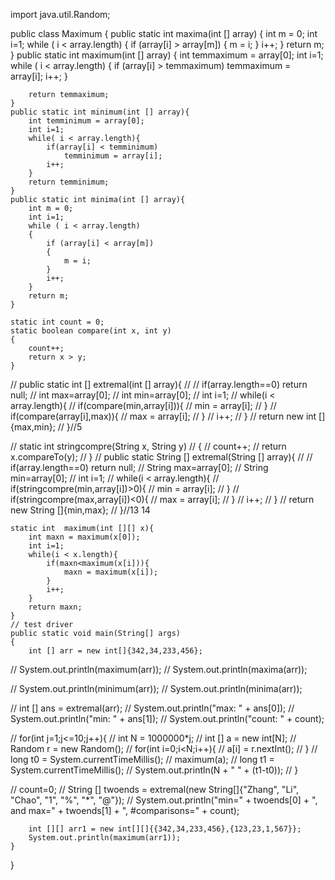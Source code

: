 import java.util.Random;

public class Maximum
{
    public static int maxima(int [] array)
    {
        int m = 0;
        int i=1;
        while ( i < array.length)
        {
            if (array[i] > array[m])
            {
                m = i;
            }
            i++;
        }
        return m;
    }
    public static int maximum(int [] array)
    {
        int temmaximum = array[0];
        int i=1;
        while ( i < array.length)
        {
            if (array[i] > temmaximum)
                temmaximum = array[i];
            i++;
        }

        return temmaximum;
    }
    public static int minimum(int [] array){
        int temminimum = array[0];
        int i=1;
        while( i < array.length){
            if(array[i] < temminimum)
                temminimum = array[i];
            i++;
        }
        return temminimum;
    }
    public static int minima(int [] array){
        int m = 0;
        int i=1;
        while ( i < array.length)
        {
            if (array[i] < array[m])
            {
                m = i;
            }
            i++;
        }
        return m;
    }

    static int count = 0;
    static boolean compare(int x, int y)
    {
        count++;
        return x > y;
    }
//    public static int [] extremal(int [] array){
//
//        if(array.length==0) return null;
//        int max=array[0];
//        int min=array[0];
//        int i=1;
//        while(i < array.length){
//            if(compare(min,array[i])){
//                min = array[i];
//            }
//            if(compare(array[i],max)){
//                max = array[i];
//            }
//            i++;
//        }
//        return new int []{max,min};
//    }//5

//    static int stringcompre(String x, String y)
//    {
//        count++;
//        return x.compareTo(y);
//    }
//    public static String [] extremal(String [] array){
//
//        if(array.length==0) return null;
//        String max=array[0];
//        String min=array[0];
//        int i=1;
//        while(i < array.length){
//            if(stringcompre(min,array[i])>0){
//                min = array[i];
//            }
//            if(stringcompre(max,array[i])<0){
//                max = array[i];
//            }
//            i++;
//        }
//        return new String []{min,max};
//    }//13 14

    static int  maximum(int [][] x){
        int maxn = maximum(x[0]);
        int i=1;
        while(i < x.length){
            if(maxn<maximum(x[i])){
                maxn = maximum(x[i]);
            }
            i++;
        }
        return maxn;
    }
    // test driver
    public static void main(String[] args)
    {
        int [] arr = new int[]{342,34,233,456};
//        System.out.println(maximum(arr));
//        System.out.println(maxima(arr));

//        System.out.println(minimum(arr));
//        System.out.println(minima(arr));

//        int [] ans = extremal(arr);
//        System.out.println("max: " + ans[0]);
//        System.out.println("min: " + ans[1]);
//        System.out.println("count: " + count);

//        for(int j=1;j<=10;j++){
//            int N = 1000000*j;
//            int [] a = new int[N];
//            Random r = new Random();
//            for(int i=0;i<N;i++){
//                a[i] = r.nextInt();
//            }
//            long t0 = System.currentTimeMillis();
//            maximum(a);
//            long t1 = System.currentTimeMillis();
//            System.out.println(N + " " + (t1-t0));
//        }

//        count=0;
//        String [] twoends = extremal(new String[]{"Zhang", "Li", "Chao", "1", "%", "*", "@"});
//        System.out.println("min=" + twoends[0] + ", and max=" + twoends[1] + ", #comparisons=" + count);

        int [][] arr1 = new int[][]{{342,34,233,456},{123,23,1,567}};
        System.out.println(maximum(arr1));
    }
}
